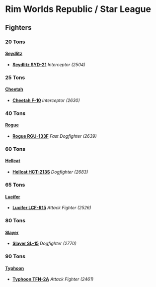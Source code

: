# Rim Worlds Republic / Star League 

## Fighters 

### 20 Tons 

#### [Seydlitz](../../../units/seydlitz.md) 

- [**Seydlitz SYD-21**](../../../units/seydlitz/seydlitz_syd-21.md) *Interceptor (2504)* 

### 25 Tons 

#### [Cheetah](../../../units/cheetah.md) 

- [**Cheetah F-10**](../../../units/cheetah/cheetah_f-10.md) *Interceptor (2630)* 

### 40 Tons 

#### [Rogue](../../../units/rogue.md) 

- [**Rogue RGU-133F**](../../../units/rogue/rogue_rgu-133f.md) *Fast Dogfighter (2639)* 

### 60 Tons 

#### [Hellcat](../../../units/hellcat.md) 

- [**Hellcat HCT-213S**](../../../units/hellcat/hellcat_hct-213s.md) *Dogfighter (2683)* 

### 65 Tons 

#### [Lucifer](../../../units/lucifer.md) 

- [**Lucifer LCF-R15**](../../../units/lucifer/lucifer_lcf-r15.md) *Attack Fighter (2526)* 

### 80 Tons 

#### [Slayer](../../../units/slayer.md) 

- [**Slayer SL-15**](../../../units/slayer/slayer_sl-15.md) *Dogfighter (2770)* 

### 90 Tons 

#### [Typhoon](../../../units/typhoon.md) 

- [**Typhoon TFN-2A**](../../../units/typhoon/typhoon_tfn-2a.md) *Attack Fighter (2461)* 

